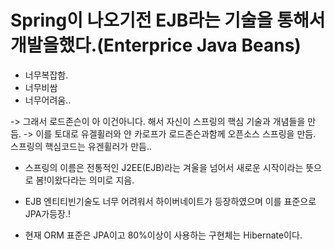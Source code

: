 # Spring이 나오기전 EJB라는 기술을 통해서 개발을했다.(Enterprice Java Beans)

- 너무복잡함.
- 너무비쌈
- 너무어려움..

-> 그래서 로드존슨이 아 이건아니다. 해서 자신이 스프링의 핵심 기술과 개념들을 만듬.
-> 이를 토대로 유겔휠러와 얀 카로프가 로드존슨과함께 오픈소스 스프링을 만듬. 스프링의 핵심코드는 유겐휠러가 만듬..

- 스프링의 이름은 전통적인 J2EE(EJB)라는 겨울을 넘어서 새로운 시작이라는 뜻으로 봄!이왔다라는 의미로 지음.

- EJB 엔티티빈기술도 너무 어려워서 하이버네이트가 등장하였으며 이를 표준으로 JPA가등장.!
- 현재 ORM 표준은 JPA이고 80%이상이 사용하는 구현체는 Hibernate이다.
